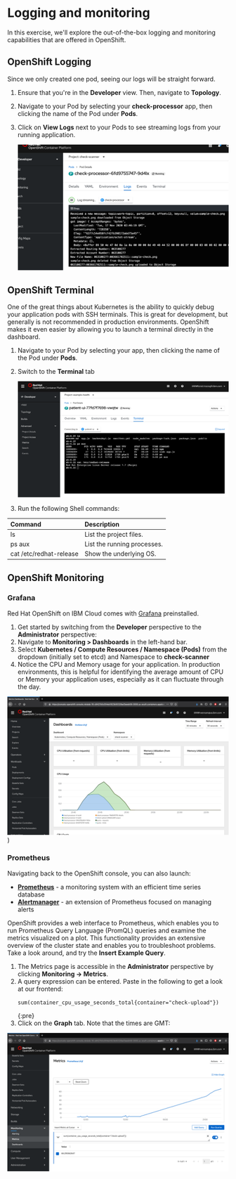 # Logging and monitoring

In this exercise, we'll explore the out-of-the-box logging and monitoring capabilities that are offered in OpenShift.

## OpenShift Logging

Since we only created one pod, seeing our logs will be straight forward.

1. Ensure that you're in the **Developer** view. Then, navigate to **Topology**.

2. Navigate to your Pod by selecting your **check-processor** app, then clicking the name of the Pod under **Pods**.
   
3. Click on **View Logs** next to your Pods to see streaming logs from your running application.

    ![Pod Logs](../assets/check-processor-logs.png)

## OpenShift Terminal

One of the great things about Kubernetes is the ability to quickly debug your application pods with SSH terminals. This is great for development, but generally is not recommended in production environments. OpenShift makes it even easier by allowing you to launch a terminal directly in the dashboard.

1. Navigate to your Pod by selecting your app, then clicking the name of the Pod under **Pods**.

2. Switch to the **Terminal** tab

   ![Terminal](../assets/ocp43-terminal.png)

3. Run the following Shell commands:

| Command | Description | 
| :--- | :--- |
| ls | List the project files. |
| ps aux | List the running processes. |
| cat /etc/redhat-release | Show the underlying OS. |

## OpenShift Monitoring

### Grafana

Red Hat OpenShift on IBM Cloud comes with [Grafana](https://grafana.com/) preinstalled.

1. Get started by switching from the **Developer** perspective to the **Administrator** perspective:
2. Navigate to **Monitoring > Dashboards** in the left-hand bar. 
3. Select **Kubernetes / Compute Resources / Namespace (Pods)** from the dropdown (initially set to etcd) and Namespace to **check-scanner**
4. Notice the CPU and Memory usage for your application. In production environments, this is helpful for identifying the average amount of CPU or Memory your application uses, especially as it can fluctuate through the day.

![Grafana CPU view](../assets/grafana-cpu.png))

### Prometheus

Navigating back to the OpenShift console, you can also launch:

* [**Prometheus**](https://prometheus.io/) - a monitoring system with an efficient time series database
* [**Alertmanager**](https://prometheus.io/docs/alerting/alertmanager/) - an extension of Prometheus focused on managing alerts

OpenShift provides a web interface to Prometheus, which enables you to run Prometheus Query Language \(PromQL\) queries and examine the metrics visualized on a plot. This functionality provides an extensive overview of the cluster state and enables you to troubleshoot problems. Take a look around, and try the **Insert Example Query**.

1. The Metrics page is accessible in the **Administrator** perspective by clicking **Monitoring → Metrics**.
2. A query expression can be entered.  Paste in the following to get a look at our frontend:
   ```
   sum(container_cpu_usage_seconds_total{container="check-upload"})
   ```
   {:pre}
3. Click on the **Graph** tab.  Note that the times are GMT:

![Prometheus Graph](../assets/prometheus.png)


